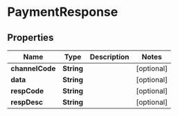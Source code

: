 # PaymentResponse

## Properties
Name | Type | Description | Notes
------------ | ------------- | ------------- | -------------
**channelCode** | **String** |  |  [optional]
**data** | **String** |  |  [optional]
**respCode** | **String** |  |  [optional]
**respDesc** | **String** |  |  [optional]
